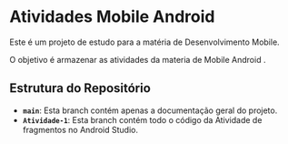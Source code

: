 # Atividades Mobile Android

Este é um projeto de estudo para a matéria de Desenvolvimento Mobile.

O objetivo é armazenar as atividades da materia de Mobile Android .

## Estrutura do Repositório

- **`main`**: Esta branch contém apenas a documentação geral do projeto.
- **`Atividade-1`**: Esta branch contém todo o código da Atividade de fragmentos no Android Studio.